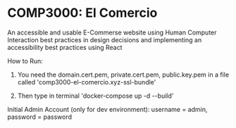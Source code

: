 # COMP3000: El Comercio

An accessible and usable E-Commerse website using Human Computer Interaction best practices in design decisions and implementing an accessibility best practices using React

How to Run:
1. You need the domain.cert.pem, private.cert.pem, public.key.pem in a file called 'comp3000-el-comercio.xyz-ssl-bundle'

2. Then type in terminal 'docker-compose up -d --build'

Initial Admin Account (only for dev environment): username = admin, password = password